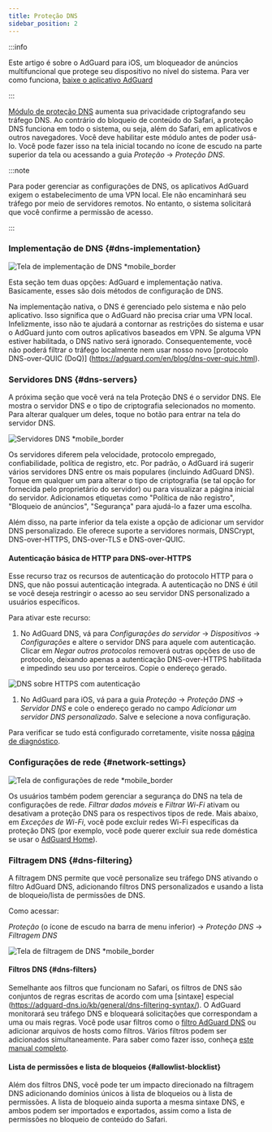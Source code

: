```yaml
---
title: Proteção DNS
sidebar_position: 2
---
```


:::info

Este artigo é sobre o AdGuard para iOS, um bloqueador de anúncios multifuncional que protege seu dispositivo no nível do sistema. Para ver como funciona, [baixe o aplicativo AdGuard](https://agrd.io/download-kb-adblock)

:::

[Módulo de proteção DNS](https://adguard-dns.io/kb/general/dns-filtering/) aumenta sua privacidade criptografando seu tráfego DNS. Ao contrário do bloqueio de conteúdo do Safari, a proteção DNS funciona em todo o sistema, ou seja, além do Safari, em aplicativos e outros navegadores. Você deve habilitar este módulo antes de poder usá-lo. Você pode fazer isso na tela inicial tocando no ícone de escudo na parte superior da tela ou acessando a guia _Proteção_ → _Proteção DNS_.

:::note

Para poder gerenciar as configurações de DNS, os aplicativos AdGuard exigem o estabelecimento de uma VPN local. Ele não encaminhará seu tráfego por meio de servidores remotos. No entanto, o sistema solicitará que você confirme a permissão de acesso.

:::

### Implementação de DNS {#dns-implementation}

![Tela de implementação de DNS \*mobile_border](https://cdn.adtidy.org/public/Adguard/kb/iOS/features/implementation_en.jpeg)

Esta seção tem duas opções: AdGuard e implementação nativa. Basicamente, esses são dois métodos de configuração de DNS.

Na implementação nativa, o DNS é gerenciado pelo sistema e não pelo aplicativo. Isso significa que o AdGuard não precisa criar uma VPN local. Infelizmente, isso não te ajudará a contornar as restrições do sistema e usar o AdGuard junto com outros aplicativos baseados em VPN. Se alguma VPN estiver habilitada, o DNS nativo será ignorado. Consequentemente, você não poderá filtrar o tráfego localmente nem usar nosso novo [protocolo DNS-over-QUIC (DoQ)] (https://adguard.com/en/blog/dns-over-quic.html).

### Servidores DNS {#dns-servers}

A próxima seção que você verá na tela Proteção DNS é o servidor DNS. Ele mostra o servidor DNS e o tipo de criptografia selecionados no momento. Para alterar qualquer um deles, toque no botão para entrar na tela do servidor DNS.

![Servidores DNS \*mobile_border](https://cdn.adtidy.org/public/Adguard/kb/iOS/features/dns_server_en.jpeg)

Os servidores diferem pela velocidade, protocolo empregado, confiabilidade, política de registro, etc. Por padrão, o AdGuard irá sugerir vários servidores DNS entre os mais populares (incluindo AdGuard DNS). Toque em qualquer um para alterar o tipo de criptografia (se tal opção for fornecida pelo proprietário do servidor) ou para visualizar a página inicial do servidor. Adicionamos etiquetas como "Política de não registro", "Bloqueio de anúncios", "Segurança" para ajudá-lo a fazer uma escolha.

Além disso, na parte inferior da tela existe a opção de adicionar um servidor DNS personalizado. Ele oferece suporte a servidores normais, DNSCrypt, DNS-over-HTTPS, DNS-over-TLS e DNS-over-QUIC.

#### Autenticação básica de HTTP para DNS-over-HTTPS

Esse recurso traz os recursos de autenticação do protocolo HTTP para o DNS, que não possui autenticação integrada. A autenticação no DNS é útil se você deseja restringir o acesso ao seu servidor DNS personalizado a usuários específicos.

Para ativar este recurso:

1. No AdGuard DNS, vá para _Configurações do servidor_ → _Dispositivos_ → _Configurações_ e altere o servidor DNS para aquele com autenticação. Clicar em _Negar outros protocolos_ removerá outras opções de uso de protocolo, deixando apenas a autenticação DNS-over-HTTPS habilitada e impedindo seu uso por terceiros. Copie o endereço gerado.

![DNS sobre HTTPS com autenticação](https://cdn.adtidy.org/content/release_notes/dns/v2-7/http-auth/http-auth-en.png)

1. No AdGuard para iOS, vá para a guia _Proteção_ → _Proteção DNS_ → _Servidor DNS_ e cole o endereço gerado no campo _Adicionar um servidor DNS personalizado_. Salve e selecione a nova configuração.

Para verificar se tudo está configurado corretamente, visite nossa [página de diagnóstico](https://adguard.com/en/test.html).

### Configurações de rede {#network-settings}

![Tela de configurações de rede \*mobile_border](https://cdn.adtidy.org/public/Adguard/kb/iOS/features/network_settings_en.jpeg)

Os usuários também podem gerenciar a segurança do DNS na tela de configurações de rede. _Filtrar dados móveis_ e _Filtrar Wi-Fi_ ativam ou desativam a proteção DNS para os respectivos tipos de rede. Mais abaixo, em _Exceções de Wi-Fi_, você pode excluir redes Wi-Fi específicas da proteção DNS (por exemplo, você pode querer excluir sua rede doméstica se usar o [AdGuard Home](https://adguard.com/adguard-home/overview.html)).

### Filtragem DNS {#dns-filtering}

A filtragem DNS permite que você personalize seu tráfego DNS ativando o filtro AdGuard DNS, adicionando filtros DNS personalizados e usando a lista de bloqueio/lista de permissões de DNS.

Como acessar:

_Proteção_ (o ícone de escudo na barra de menu inferior) → _Proteção DNS_ → _Filtragem DNS_

![Tela de filtragem de DNS \*mobile_border](https://cdn.adtidy.org/public/Adguard/kb/iOS/features/dns_filtering_en.jpeg)

#### Filtros DNS {#dns-filters}

Semelhante aos filtros que funcionam no Safari, os filtros de DNS são conjuntos de regras escritas de acordo com uma [sintaxe] especial (https://adguard-dns.io/kb/general/dns-filtering-syntax/). O AdGuard monitorará seu tráfego DNS e bloqueará solicitações que correspondam a uma ou mais regras. Você pode usar filtros como o [filtro AdGuard DNS](https://github.com/AdguardTeam/AdguardSDNSFilter) ou adicionar arquivos de hosts como filtros. Vários filtros podem ser adicionados simultaneamente. Para saber como fazer isso, conheça [este manual completo](adguard-for-ios/solving-problems/system-wide-filtering).

#### Lista de permissões e lista de bloqueios {#allowlist-blocklist}

Além dos filtros DNS, você pode ter um impacto direcionado na filtragem DNS adicionando domínios únicos à lista de bloqueios ou à lista de permissões. A lista de bloqueio ainda suporta a mesma sintaxe DNS, e ambos podem ser importados e exportados, assim como a lista de permissões no bloqueio de conteúdo do Safari.
